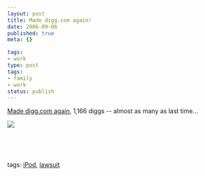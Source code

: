 ```yaml
---
layout: post
title: Made digg.com again!
date: 2006-09-06
published: true
meta: {}

tags:
- work
type: post
tags:
- family
- work
status: publish
---
```



[Made digg.com again](http://digg.com/apple/Mom_rejects_donated_iPod_proceeding_with_lawsuit), 1,166 diggs -- almost as many as last time...



[![](http://blog.andyeick.com/content/binary/WindowsLiveWriter/Madedigg.comagain_EC3D/image0_thumb2.png)](http://blog.andyeick.com/content/binary/WindowsLiveWriter/Madedigg.comagain_EC3D/image06.png)



 



 



tags: [iPod](http://technorati.com/tag/iPod), [lawsuit](http://technorati.com/tag/lawsuit)


